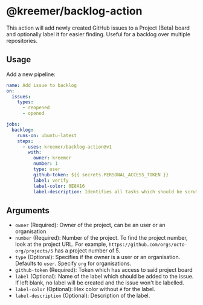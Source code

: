 # @kreemer/backlog-action

This action will add newly created GitHub issues to a Project (Beta) board and optionally label it for easier finding. Useful for a backlog over multiple repositories.

## Usage

Add a new pipeline:

```yaml
name: Add issue to backlog
on:
  issues:
    types:
      - reopened
      - opened

jobs:
  backlog:
    runs-on: ubuntu-latest
    steps:
      - uses: kreemer/backlog-action@v1
        with:
          owner: kreemer
          number: 1
          type: user
          github-token: ${{ secrets.PERSONAL_ACCESS_TOKEN }}
          label: verify
          label-color: 0E8A16
          label-description: Identifies all tasks which should be scrutinized
```

## Arguments

* `owner` (Required): Owner of the project, can be an user or an organisation
* `number` (Required): Number of the project. To find the project number, look at the project URL. For example, `https://github.com/orgs/octo-org/projects/5` has a project number of 5.
* `type` (Optional): Specifies if the owner is a user or an organisation. Defaults to `user`. Specify `org` for organisations.
* `github-token` (Required): Token which has access to said project board
* `label` (Optional): Name of the label which should be added to the issue. If left blank, no label will be created and the issue won't be labelled.
* `label-color` (Optional): Hex color without `#` for the label. 
* `label-description` (Optional): Description of the label. 
